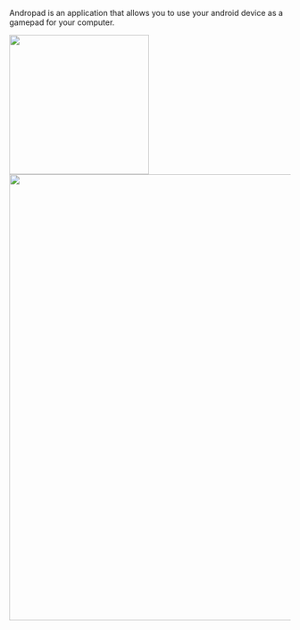 Andropad is an application that allows you to use your android device as a gamepad for your computer.

<img src='http://andropad.googlecode.com/files/andropad1.png' width='250px' />
<img src='http://andropad.googlecode.com/files/andropad2.png' width='800px' />